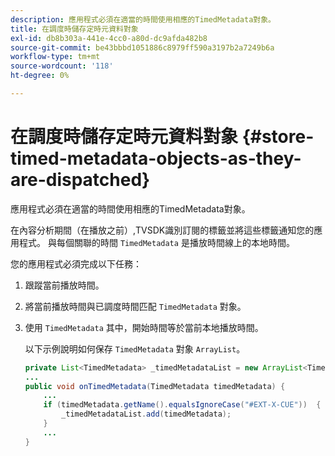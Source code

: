 ```yaml
---
description: 應用程式必須在適當的時間使用相應的TimedMetadata對象。
title: 在調度時儲存定時元資料對象
exl-id: db8b303a-441e-4cc0-a80d-dc9afda482b8
source-git-commit: be43bbbd1051886c8979ff590a3197b2a7249b6a
workflow-type: tm+mt
source-wordcount: '118'
ht-degree: 0%

---
```


# 在調度時儲存定時元資料對象 {#store-timed-metadata-objects-as-they-are-dispatched}

應用程式必須在適當的時間使用相應的TimedMetadata對象。

在內容分析期間（在播放之前）,TVSDK識別訂閱的標籤並將這些標籤通知您的應用程式。 與每個關聯的時間 `TimedMetadata` 是播放時間線上的本地時間。

您的應用程式必須完成以下任務：

1. 跟蹤當前播放時間。
1. 將當前播放時間與已調度時間匹配 `TimedMetadata` 對象。

1. 使用 `TimedMetadata` 其中，開始時間等於當前本地播放時間。

   以下示例說明如何保存 `TimedMetadata` 對象 `ArrayList`。

   ```java
   private List<TimedMetadata> _timedMetadataList = new ArrayList<TimedMetadata>(); 
   ... 
   public void onTimedMetadata(TimedMetadata timedMetadata) { 
       ... 
       if (timedMetadata.getName().equalsIgnoreCase("#EXT-X-CUE"))  { 
           _timedMetadataList.add(timedMetadata); 
       } 
       ... 
   }
   ```
